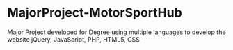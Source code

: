 # MajorProject-MotorSportHub
Major Project developed for Degree using multiple languages to develop the website jQuery, JavaScript, PHP, HTML5, CSS
